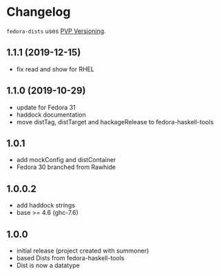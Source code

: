 # Changelog

`fedora-dists` uses [PVP Versioning](https://pvp.haskell.org).

## 1.1.1 (2019-12-15)
- fix read and show for RHEL

## 1.1.0 (2019-10-29)
- update for Fedora 31
- haddock documentation
- move distTag, distTarget and hackageRelease to fedora-haskell-tools

## 1.0.1
- add mockConfig and distContainer
- Fedora 30 branched from Rawhide

## 1.0.0.2
- add haddock strings
- base >= 4.6 (ghc-7.6)

## 1.0.0
- initial release (project created with summoner)
- based Dists from fedora-haskell-tools
- Dist is now a datatype
